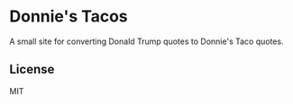 # Donnie's Tacos

A small site for converting Donald Trump quotes to Donnie's Taco quotes.

## License

MIT
